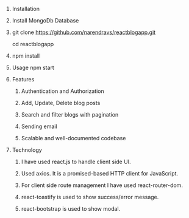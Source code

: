 1. Installation

2. Install MongoDb Database

3. git clone https://github.com/narendravs/reactblogapp.git

   cd reactblogapp

5. npm install

6. Usage
   npm start

7. Features
  
    1. Authentication and Authorization
  
    2. Add, Update, Delete blog posts
  
    3. Search and filter blogs with pagination
  
    4. Sending email
  
    5. Scalable and well-documented codebase

8. Technology

    1. I have used react.js to handle client side UI.
  
    2. Used axios. It is a promised-based HTTP client for JavaScript.
  
    3. For client side route management I have used react-router-dom.
    
    4. react-toastify is used to show success/error message.
    
    5. react-bootstrap is used to show modal.
